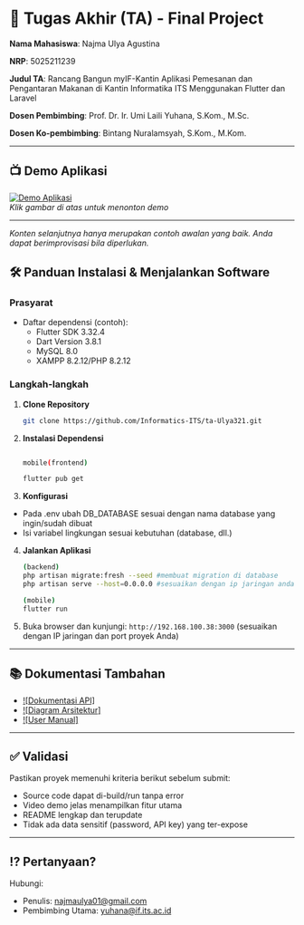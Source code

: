 # 🏁 Tugas Akhir (TA) - Final Project

**Nama Mahasiswa**: Najma Ulya Agustina

**NRP**: 5025211239

**Judul TA**: Rancang Bangun myIF-Kantin Aplikasi Pemesanan dan Pengantaran Makanan di Kantin Informatika ITS Menggunakan Flutter dan Laravel

**Dosen Pembimbing**: Prof. Dr. Ir. Umi Laili Yuhana, S.Kom., M.Sc.
                    
**Dosen Ko-pembimbing**:   Bintang Nuralamsyah, S.Kom., M.Kom.

---

## 📺 Demo Aplikasi  

[![Demo Aplikasi](https://i.pinimg.com/736x/85/c9/86/85c986f9151044729ac97c8e6bdc89cc.jpg)](https://youtu.be/wYGlKiERNR0)  
*Klik gambar di atas untuk menonton demo*

---

*Konten selanjutnya hanya merupakan contoh awalan yang baik. Anda dapat berimprovisasi bila diperlukan.*

## 🛠 Panduan Instalasi & Menjalankan Software  

### Prasyarat  
- Daftar dependensi (contoh):
  - Flutter SDK 3.32.4
  - Dart Version 3.8.1
  - MySQL 8.0
  - XAMPP 8.2.12/PHP 8.2.12
  

### Langkah-langkah  
1. **Clone Repository**  
   ```bash
   git clone https://github.com/Informatics-ITS/ta-Ulya321.git
   ```
2. **Instalasi Dependensi**
   ```bash

   mobile(frontend)
   
   flutter pub get
   
3. **Konfigurasi**
- Pada .env ubah DB_DATABASE sesuai dengan nama database yang ingin/sudah dibuat
- Isi variabel lingkungan sesuai kebutuhan (database, dll.)
  
4. **Jalankan Aplikasi**
   ```bash
   (backend)
   php artisan migrate:fresh --seed #membuat migration di database
   php artisan serve --host=0.0.0.0 #sesuaikan dengan ip jaringan anda

   (mobile)
   flutter run
   ```
5. Buka browser dan kunjungi: `http://192.168.100.38:3000` (sesuaikan dengan IP jaringan dan port proyek Anda)

---

## 📚 Dokumentasi Tambahan

- [![Dokumentasi API]](docs/api.md)
- [![Diagram Arsitektur]](docs/architecture.png)
- [![User Manual]](docs/database_schema.sql)

---

## ✅ Validasi

Pastikan proyek memenuhi kriteria berikut sebelum submit:
- Source code dapat di-build/run tanpa error
- Video demo jelas menampilkan fitur utama
- README lengkap dan terupdate
- Tidak ada data sensitif (password, API key) yang ter-expose

---

## ⁉️ Pertanyaan?

Hubungi:
- Penulis: najmaulya01@gmail.com
- Pembimbing Utama: yuhana@if.its.ac.id
